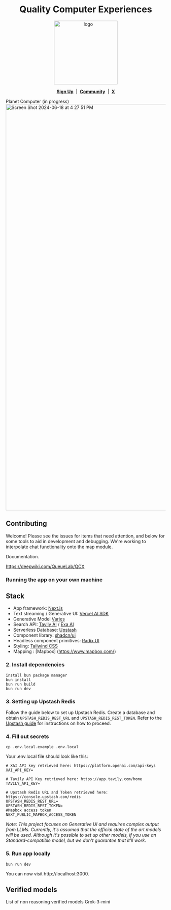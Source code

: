 <div align="center">

#  Quality  Computer  Experiences

<img src="https://github.com/user-attachments/assets/bf0d94e1-438d-4cc8-b809-fd467b142aba" alt="logo" width="200" />


[**Sign Up**](https://tally.so/r/wkWqkd) &nbsp;|&nbsp; [**Community**](https://discord.com/invite/NqGY9EWjWj) &nbsp;|&nbsp; [**X**](https://x.com/tryqcx)

</div>
Planet Computer
(in progress)

<img width="1277" alt="Screen Shot 2024-06-18 at 4 27 51 PM" src="https://github.com/QueueLab/MapGPT/assets/115367894/01584e12-b3f5-41c9-8009-a16642568798">



## Contributing

Welcome! Please see the issues for items that need attention, and below for some tools to aid in development and debugging. We're working to interpolate chat functionality onto the map module.

Documentation.

https://deepwiki.com/QueueLab/QCX

### Running the app on your own machine


## Stack

- App framework: [Next.js](https://nextjs.org/)
- Text streaming / Generative UI: [Vercel AI SDK](https://sdk.vercel.ai/docs)
- Generative Model [Varies](https://openai.com/)
- Search API: [Tavily AI](https://tavily.com/) / [Exa AI](https://exa.ai/)
- Serverless Database: [Upstash](https://upstash.com/)
- Component library: [shadcn/ui](https://ui.shadcn.com/)
- Headless component primitives: [Radix UI](https://www.radix-ui.com/)
- Styling: [Tailwind CSS](https://tailwindcss.com/)
- Mapping : [Mapbox]
(https://www.mapbox.com/)



### 2. Install dependencies

```
install bun package manager 
bun install
bun run build
bun run dev 
```

### 3. Setting up Upstash Redis

Follow the guide below to set up Upstash Redis. Create a database and obtain `UPSTASH_REDIS_REST_URL` and `UPSTASH_REDIS_REST_TOKEN`. Refer to the [Upstash guide](https://upstash.com/blog/rag-chatbot-upstash#setting-up-upstash-redis) for instructions on how to proceed.

### 4. Fill out secrets

```
cp .env.local.example .env.local
```

Your .env.local file should look like this:

```
# XAI API key retrieved here: https://platform.openai.com/api-keys
XAI_API_KEY=

# Tavily API Key retrieved here: https://app.tavily.com/home
TAVILY_API_KEY=

# Upstash Redis URL and Token retrieved here: https://console.upstash.com/redis
UPSTASH_REDIS_REST_URL=
UPSTASH_REDIS_REST_TOKEN=
#Mapbox access token
NEXT_PUBLIC_MAPBOX_ACCESS_TOKEN
```





_Note: This project focuses on Generative UI and requires complex output from LLMs. Currently, it's assumed that the official state of the art models will be used. Although it's possible to set up other models, if you use an Standard-compatible model, but we don't guarantee that it'll work._

### 5. Run app locally

```
bun run dev
```

You can now visit http://localhost:3000.

## Verified models

List of non reasoning verified models 
Grok-3-mini
